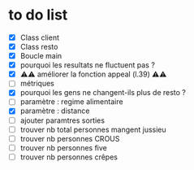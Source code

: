 # to do list


 - [X] Class client
 - [X] Class resto
 - [X] Boucle main
 - [X] pourquoi les resultats ne fluctuent pas ?
 - [X] ⚠️⚠️ améliorer la fonction appeal (l.39) ⚠️⚠️
 - [ ] métriques
 - [X] pourquoi les gens ne changent-ils plus de resto ?
 - [ ] paramètre : regime alimentaire
 - [X] paramètre : distance
 - [ ] ajouter paramtres sorties
 - [ ] trouver nb total personnes mangent jussieu
 - [ ] trouver nb personnes CROUS
 - [ ] trouver nb personnes five
 - [ ] trouver nb personnes crêpes
